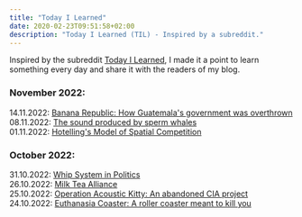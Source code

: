 ```yaml
---
title: "Today I Learned"
date: 2020-02-23T09:51:58+02:00
description: "Today I Learned (TIL) - Inspired by a subreddit."
---
```

Inspired by the subreddit [Today I Learned](https://www.reddit.com/r/todayilearned/), I made it a point to learn something every day and share it with the readers of my blog.


### November 2022:

14.11.2022: <a href = "https://www.slurrp.com/article/banana-republic-how-guatemalas-govt-was-overthrown-for-bananas-1667980264361" target = "_blank">Banana Republic: How Guatemala's government was overthrown</a><br>
08.11.2022: <a href = "https://qr.ae/pvBhuZ" target = "_blank">The sound produced by sperm whales</a><br>
01.11.2022: <a href = "https://blogs.cornell.edu/info2040/2014/09/17/hotellings-model-of-spatial-competition/" target = "_blank">Hotelling's Model of Spatial Competition</a><br>

### October 2022:

31.10.2022: <a href = "https://en.wikipedia.org/wiki/Whip_(politics)">Whip System in Politics</a><br>
26.10.2022: <a href = "https://en.wikipedia.org/wiki/Milk_Tea_Alliance" target = "_blank">Milk Tea Alliance</a><br>
25.10.2022: <a href = "https://exrule.com/operation-acoustic-kitty-the-useless-cia-project/" target = "_blank">Operation Acoustic Kitty: An abandoned CIA project</a><br>
24.10.2022: <a href = "https://www.youtube.com/watch?v=w3jGCNZIvqs&ab_channel=GreatAmericanCoasters" target = "_blank">Euthanasia Coaster: A roller coaster meant to kill you</a><br>